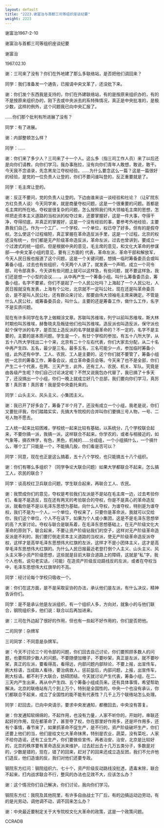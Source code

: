```yaml
---
layout: default
title: "2223.谢富治与首都三司等组织座谈纪要"
weight: 2223
---
```


谢富治1967-2-10

谢富治与首都三司等组织座谈纪要

谢富治

1967.02.10

谢：三司来了没有？你们在外地建了那么多联络站，是否把他们调回来？

同学：我们准备发一个通告，已报请中央文革了，还没批下来。

谢：你们发个东西我是支持的，你们在外建联络站，有的是按原来组织办的，有的不是按原来组织办的，刚下去或中央派去的系特殊情况，真正是中央批准的，是极少数，这样的例外，这个问题我已向中央汇报了。

……你们那个批判有所进展了没有？

同学：有了进展。

谢：内部整顿怎么样？

同学：……

谢：你们来了多少人？三司来了十一个人。这么多（指三司工作人员）来了以后还是向你们请教，向你们学习。我办事拖拉，没有向你们青年人敢想，敢说，敢干。今天我不念语录，先念黑龙江夺权经验。……为什么要念这么一篇？这是一篇很好的经验，是党的一位负责人让登的，你们不要问谁叫登的，反正重要就是了。

同学：毛主席让登的。

谢：反正不要问，党的负责人让登的。下边由谁来谈一谈经验和社论？（让矿院东方红负责人谈）今天同学来，就是商量夺权问题，这是一个很重要的问题。首都是毛主席的所在地。夺权是很复杂的问题，怎么按照我们伟大领袖毛主席的思想，怎样把走资本主义道路的当权派的权夺过来，还要掌握好，这是一件大事，夺得干净，夺得彻底，并真正的掌握好，这是一个没有经验的事，要参考外地经验，主要靠我们自己。作为一个工厂、一个学校、一个单位，权已夺了好多。但有的是假夺权。怎么使这个过程缩短，真正掌握在革命造反派手里，这是一个过程。北京的权还没有统一，你们都是无产阶级革命造反派，革命左派，过去也曾讲到，要成立一个过渡式的统一组织。但是根据中央的意见，毛主席的意见，和文化大革命的参谋部──中央文革小组的意见，要有三方面的 代表，革命左派，革命干部和解放军，今天人民日报也报道了这个问题，这是一个关键问题，想搞一临时筹备委员会或叫筹备小组，过去也有些组织，今天两个人讲了，就发表一个声明，成立一个司令部，司令部真多，今天讲有些问题上就可以这样急，有些问题，就不要这样急，我们还是想一个小型的会议……。从中再产生一个筹备小组。叫什么筹备委员会，筹备小组，名字不要紧。你们不是起了一个人民公社吗？上海起了一个人民公社，人民日报就没有发表，上海有个公社，北京就不一定叫公社，现在还是叫革命委员会，是不是叫人民公社，还有群众来讨论，那要由伟大领袖毛主席来确定。不管是什么人民公社，或筹备委员会，叫什么，主要的还是筹备工作，做什么工作，名字不是实质问题。

现在有许多同学在名字上做糊涂文章。苏联叫苏维埃，列宁以前叫苏维埃，斯大林时期也叫苏维埃，赫鲁晓夫及叛徒他们也叫苏维埃。造反派也叫造反派，保守派也起个保守派的名字，是否加上造反派的名字就是最革命的？不一定的，名字不是主要的，主要的是本质问题。学生是一个，有廿个学校的参加，有五十八所大学，从五十八所大学找出二十个来，北京有二十个左右代表，你们大家去分配，从二十名中再产生四、五名，最少是三名，最多五名，三名可能少一点，参加临时筹备小组，此外还有中学、工人、农民、工人是主要的，这个你们就不要管了，筹备小组统一北京的筹备工作，筹备会议，成立革命委员会等。今天来了也不是全部，你们产生二十个代表，在两、三天产生，此外，还有工人、农民、机关、军队。究竟是由各级产生呢？你们自己讨论决定呢？不然又说我包办代替了，我已搞了十多天了，还没搞出一个小组，你们一晚上就成立好几个总部，我们要向你们学习，真厉害！真厉害！真厉害！我是受中央委托来的。

同学：山头主义、风头主义、小集团主义。

谢：我已开了好多会了，筹备了半个月了，还没有成立一个小组，我老是说，你们又要批评我，你们踏踏实实，先搞大专院校的合并叫你们要搞三号人物，一号、二号人物不愿去。

工人统一起来比较困难，学校统一起来比较有基础，以系统分，几个学校联合起来，不要你搞一派，我搞一派，这样联合不起来。你学农的，或者与相接近的，如气象等，搞农林学，有色，黑色，机械的……分成组，一个小组搞什么，一个搞什么，哪个工厂只能是一个，不能搞几股，你们看是否可以？

同学：同意，现在也正是这么搞着，五十八个学校，也只能搞五十八个组织。

谢：你们有哪么多组织？（同学争论大联合问题）如果大学都联合不起来，怎么搞工人，农民的联合？

同学：谈高校红卫兵联合问题，学生联合起来，再联合工人、农民。

谢：我赞成你们的意见，夺权是考验我们左派是不是站在毛主席一边，过去考验你们，看是不是造反，现在还有两天的考验联合的夺权，你是不是真心的革命造反派，就看你是不是以毛泽东思想为基础，向什么人夺权，为谁夺权，特别是为谁夺权，我们不是为一个人，一个单位，夺权来了，只要你是革命派，我就可以交给你，我们这个单位，个人不在话下，如果为个人或小集团，这是不是毛泽东思想举的高？大家讨论。夺权与联合是联系着，在毛泽东思想基础上，在无产阶级文化大革命的原则下，联合起来，不要让资产阶级钻我们的空子，这样对无产阶级革命造反派是不利的，我们要打倒走资本主义道路的当权派，使无产阶级革命造反派夺权，这样才是高举毛泽东思想伟大红旗的左派，这样才不是小团体主义，这才是高举毛泽东思想伟大红旗的。为什么人民日报最近老登打倒个人主义、山头主义、风头主义等小资产阶级思想，这些就是目前大联合道路上的障碍，这就是“私”字，我个人也有。说句老实话，（可能）在造资产阶级反动路线反的左派，或者在夺权当中，毛泽东思想伟大红旗举的不高。

同学：经讨论每个学校只吸收一个。

谢：你们在这方面，是不是采取妥协的办法，承认他们是左派，有什么决议，精神告诉你们。

同学：是不是承认他是左派组织，有一个组织人多，方向对，就象小的与他们联合，钢院组织多，他们说：联合以后再加进来。

谢：三司在外边起了很好的作用，但也有一些起不好作用的，你们是否把他。

二司同学：杂牌军

三司同学：不同意是杂牌军。

谢：今天不讨论三个司令部的问题，你们回去自己讨论，你们要照顾多数人的问题，也要照顾少数人的问题。不要随便加帽子，不要吵架，真正是左派，就不要吵架，真正的左派，要看得高，看得远，内部问题内部辩论，不要上报，出宣传车，刷大标语，当成敌人看待，要治病救人，惩前毖后，内部问题，上报，出宣传车，刷大标语。都不利于大联合，妨碍团结，今天就讨论产生代表，筹备小组，在二、三天内产生出来，再从中产生四、五个筹备小组成员来。还有具体事情，希望帮助解决。北京的联络站有几个到上万个，特别是全国性的，中央一个也没有承认，你们都联合不起来，成立了全国性的能不能有代表性？几千上万个联络站怎么处理。

同学：赶回去，已向中央请示，要求中央发通知，都撤回去，中央没有答复。

谢：你发通知软绵绵的，不起作用，也没有力量，人家不听你的，开始时，串联还起好的作用，现在都革命了，甚至夺了权，你在那里好作用多，还是坏作用多，还有个事情，春节来了，如果抓革命不促生产，是不行的，资产阶级破坏生产，你们还要上他们的当，他们是给文化大革命抹黑，特别是农业，蔬菜，没有菜吃，人家不给你造谣，还有工业生产，你们要做些宣传。再者治安，治安，北京是比较好的，北京的秩序要有革命造反派来维护，过去赶出去十几万五类分子，多数是对的，少数是错的，现在，错了的回来，赶对了的回来还成立造反团，我们不允许他们造反，他们造谁的反，我们对他们还要专政。

钢院东方红问：钢院组织六、七十个，资产阶级反动路线没批透，遗毒末除，联合不起来，打内战求联合不行，整风的办法也见效不大，应该怎么办？

谢：这个情况你们自己解决，你们讨论，我向你们学习。

钢院东方红：我院及其他院里，有许多自由战士下厂后，有的边搞运动边劳动，有的是光劳动，调他调不动，调不回来怎么办？

谢：中央最近要制定关于大专院校文化大革命的政策，这是一个政策问题。

CCRADB

